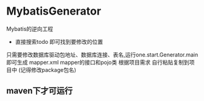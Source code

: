 # MybatisGenerator
Mybatis的逆向工程
- 直接搜索todo 即可找到要修改的位置

只需要修改数据库驱动包地址、数据库连接、表名,运行one.start.Generator.main 即可生成 mapper.xml mapper的接口和pojo类
根据项目需求 自行粘贴复制到项目中 (记得修改package包名)

## maven下才可运行
